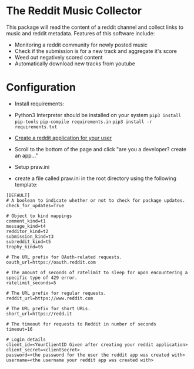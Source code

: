 The Reddit Music Collector
==========================

This package will read the content of a reddit channel and collect links to music and reddit metadata.
Features of this software include:

 * Monitoring a reddit community for newly posted music
 * Check if the submission is for a new track and aggregate it's score
 * Weed out negatively scored content 
 * Automatically download new tracks from youtube


Configuration
=============

* Install requirements:
- Python3 Interpreter should be installed on your system
```pip3 install pip-tools```
```pip-compile requirements.in```
```pip3 install -r requirements.txt```

* [Create a reddit application for your user](https://www.reddit.com/prefs/apps/)
 - Scroll to the bottom of the page and click "are you a developer? create an app..."


* Setup praw.ini
 - create a file called praw.ini in the root directory using the following template:
```buildoutcfg
[DEFAULT]
# A boolean to indicate whether or not to check for package updates.
check_for_updates=True

# Object to kind mappings
comment_kind=t1
message_kind=t4
redditor_kind=t2
submission_kind=t3
subreddit_kind=t5
trophy_kind=t6

# The URL prefix for OAuth-related requests.
oauth_url=https://oauth.reddit.com

# The amount of seconds of ratelimit to sleep for upon encountering a specific type of 429 error.
ratelimit_seconds=5

# The URL prefix for regular requests.
reddit_url=https://www.reddit.com

# The URL prefix for short URLs.
short_url=https://redd.it

# The timeout for requests to Reddit in number of seconds
timeout=16

# Login details
client_id=<YourClientID Given after creating your reddit application>
client_secret=<clientSecret>
password=<the password for the user the reddit app was created with>
username=<the username your reddit app was created with>
```

